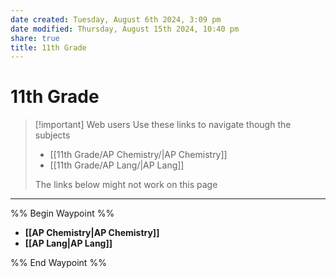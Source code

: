 ```yaml
---
date created: Tuesday, August 6th 2024, 3:09 pm
date modified: Thursday, August 15th 2024, 10:40 pm
share: true
title: 11th Grade
---
```


# 11th Grade

> [!important] Web users
> Use these links to navigate though the subjects
> - [[11th Grade/AP Chemistry/|AP Chemistry]]
> - [[11th Grade/AP Lang/|AP Lang]]
>
> The links below might not work on this page

---


%% Begin Waypoint %%
- **[[AP Chemistry|AP Chemistry]]**
- **[[AP Lang|AP Lang]]**

%% End Waypoint %%
